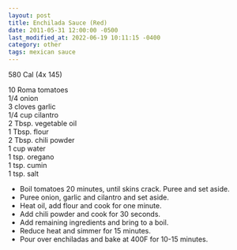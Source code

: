 ```yaml
---
layout: post
title: Enchilada Sauce (Red)
date: 2011-05-31 12:00:00 -0500
last_modified_at: 2022-06-19 10:11:15 -0400
category: other
tags: mexican sauce
---
```

580 Cal (4x 145)

10 Roma tomatoes  
1/4 onion  
3 cloves garlic  
1/4 cup cilantro  
2 Tbsp. vegetable oil  
1 Tbsp. flour  
2 Tbsp. chili powder  
1 cup water  
1 tsp. oregano  
1 tsp. cumin  
1 tsp. salt  

* Boil tomatoes 20 minutes, until skins crack.  Puree and set aside.
* Puree onion, garlic and cilantro and set aside.
* Heat oil, add flour and cook for one minute.
* Add chili powder and cook for 30 seconds.
* Add remaining ingredients and bring to a boil.
* Reduce heat and simmer for 15 minutes.
* Pour over enchiladas and bake at 400F for 10-15 minutes.

